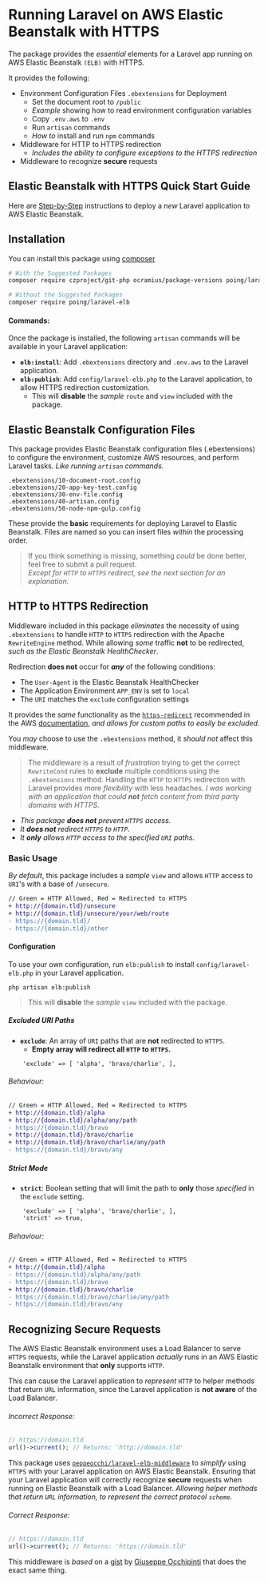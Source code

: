 # Running Laravel on AWS Elastic Beanstalk with HTTPS

The package provides the *essential* elements for a Laravel app running on AWS Elastic Beanstalk `(ELB)` with HTTPS.

It provides the following:

* Environment Configuration Files `.ebextensions` for Deployment 
  * Set the document root to `/public`
  * *Example* showing how to read environment configuration variables
  * Copy `.env.aws` to `.env`
  * Run `artisan` commands
  * *How to* install and run `npm` commands
* Middleware for HTTP to HTTPS redirection
  * *Includes the ability to configure exceptions to the HTTPS redirection*
* Middleware to recognize **secure** requests

## Elastic Beanstalk with HTTPS Quick Start Guide

Here are [Step-by-Step](GUIDE.md) instructions to deploy a *new* Laravel application to AWS Elastic Beanstalk.

## Installation

You can install this package using [composer](https://getcomposer.org/)
```sh
# With the Suggested Packages
composer require czproject/git-php ocramius/package-versions poing/laravel-elb

# Without the Suggested Packages
composer require poing/laravel-elb
```

#### Commands:
Once the package is installed, the following `artisan` commands will be available in your Laravel application:

* **`elb:install`**: Add `.ebextensions` directory and `.env.aws` to the Laravel application.
* **`elb:publish`**: Add `config/laravel-elb.php` to the Laravel application, to allow HTTPS redirection customization.
  * This will **disable** the *sample* `route` and `view` included with the package.
  
## Elastic Beanstalk Configuration Files

This package provides Elastic Beanstalk configuration files (.ebextensions) to configure the environment, customize AWS resources, and perform Laravel tasks.  *Like running `artisan` commands.*

```
.ebextensions/10-document-root.config
.ebextensions/20-app-key-test.config
.ebextensions/30-env-file.config
.ebextensions/40-artisan.config
.ebextensions/50-node-npm-gulp.config
```

These provide the **basic** requirements for deploying Laravel to Elastic Beanstalk.  Files are named so you can insert files *within* the processing order.

> If you think something is missing, something *could* be done better, feel free to submit a pull request.  
>*Except for `HTTP` to `HTTPS` redirect, see the next section for an explanation.*

## HTTP to HTTPS Redirection

Middleware included in this package *eliminates* the necessity of using `.ebextensions` to handle `HTTP` to `HTTPS` redirection with the Apache `RewriteEngine` method.  While allowing *some* traffic **not** to be redirected, *such as the Elastic Beanstalk HealthChecker*.

Redirection **does not** occur for ***any*** of the following conditions:

* The `User-Agent` is the Elastic Beanstalk HealthChecker
* The Application Environment `APP_ENV` is set to `local`
* The `URI` matches the `exclude` configuration settings

It provides the *same* functionality as the [`https-redirect`](https://github.com/awsdocs/elastic-beanstalk-samples/blob/master/configuration-files/aws-provided/security-configuration/https-redirect/php/https-redirect-php.config) recommended in the AWS [documentation](https://docs.aws.amazon.com/elasticbeanstalk/latest/dg/configuring-https-httpredirect.html), *and allows for custom paths to easily be excluded.*  

You *may* choose to use the `.ebextensions` method, it *should not* affect this middleware.

> The middleware is a result of *frustration* trying to get the correct `RewriteCond` rules to **exclude** multiple conditions using the `.ebextensions` method.  Handling the `HTTP` to `HTTPS` redirection with Laravel provides more *flexibility* with less headaches.  *I was working with an application that could **not** fetch content from third party domains with HTTPS.*

* *This package **does not** prevent `HTTPS` access.*
* *It **does not** redirect `HTTPS` to `HTTP`.*
* *It **only** allows `HTTP` access to the specified `URI` paths.*

### Basic Usage

*By default*, this package includes a *sample* `view` and allows `HTTP` access to `URI`'s with a base of `/unsecure`.

```diff
// Green = HTTP Allowed, Red = Redirected to HTTPS
+ http://{domain.tld}/unsecure
+ http://{domain.tld}/unsecure/your/web/route
- https://{domain.tld}/
- https://{domain.tld}/other
```

#### Configuration

To use your own configuration, run `elb:publish` to install `config/laravel-elb.php` in your Laravel application.  

```
php artisan elb:publish
```

> This will **disable** the *sample* `view` included with the package.

##### Excluded URI Paths

* **`exclude`**: An array of `URI` paths that are **not** redirected to `HTTPS`.
  * **Empty array will redirect all `HTTP` to `HTTPS`.**

```
    'exclude' => [ 'alpha', 'bravo/charlie', ],
```
###### Behaviour:
```diff
// Green = HTTP Allowed, Red = Redirected to HTTPS
+ http://{domain.tld}/alpha
+ http://{domain.tld}/alpha/any/path
- https://{domain.tld}/bravo
+ http://{domain.tld}/bravo/charlie
+ http://{domain.tld}/bravo/charlie/any/path
- https://{domain.tld}/bravo/any
```

##### Strict Mode

* **`strict`**: Boolean setting that will limit the path to **only** those *specified* in the `exclude` setting.

```
    'exclude' => [ 'alpha', 'bravo/charlie', ],
    'strict' => true,
```
###### Behaviour:
```diff
// Green = HTTP Allowed, Red = Redirected to HTTPS
+ http://{domain.tld}/alpha
- https://{domain.tld}/alpha/any/path
- https://{domain.tld}/bravo
+ http://{domain.tld}/bravo/charlie
- https://{domain.tld}/bravo/charlie/any/path
- https://{domain.tld}/bravo/any
```

## Recognizing Secure Requests

The AWS Elastic Beanstalk environment uses a Load Balancer to serve `HTTPS` requests, while the Laravel application *actually* runs in an AWS Elastic Beanstalk environment that **only** supports `HTTP`.

This can cause the Laravel application to *represent* `HTTP` to helper methods that return `URL` information, since the Laravel application is **not aware** of the Load Balancer.

###### Incorrect Response:
```php
// https://domain.tld
url()->current(); // Returns: 'http://domain.tld'
```

This package uses [`peppeocchi/laravel-elb-middleware`](https://github.com/peppeocchi/laravel-elb-middleware) to *simplify* using `HTTPS` with your Laravel application on AWS Elastic Beanstalk.  Ensuring that your Laravel application will correctly recognize **secure** requests when running on Elastic Beanstalk with a Load Balancer.  *Allowing helper methods that return `URL` information, to represent the correct protocol `scheme`.*

###### Correct Response:
```php
// https://domain.tld
url()->current(); // Returns: 'https://domain.tld'
```

This middleware is *based* on a [gist](https://gist.github.com/peppeocchi/4f522663d7e88029daeba833c835df3d) by [Giuseppe Occhipinti](https://github.com/peppeocchi) that does the exact same thing.



